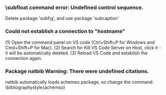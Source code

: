 ### \subfloat command error: Undefined control sequence.
Delete package 'subfig', and use package 'subcaption'

### Could not establish a connection to "hostname"
(1) Open the command panel on VS code (Ctrl+Shift+P for Windows and Cmd+Shift+P for Mac).
(2) Search for Kill VS Code Server on Host, click it - it will be automatically deleted.
(3) Reload VS Code and establish the connection again.

### Package natbib Warning: There were undefined citations.
natbib automatically loads achemso package, so change the command: \bibliographystyle{achemso}
